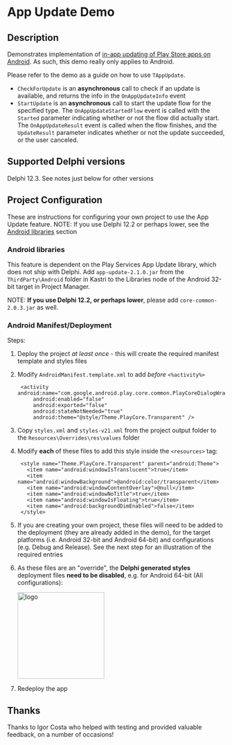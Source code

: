 # App Update Demo

## Description

Demonstrates implementation of [in-app updating of Play Store apps on Android](https://developer.android.com/guide/playcore/in-app-updates). As such, this demo really only applies to Android.

Please refer to the demo as a guide on how to use `TAppUpdate`.

* `CheckForUpdate` is an **asynchronous** call to check if an update is available, and returns the info in the `OnAppUpdateInfo` event
* `StartUpdate` is an **asynchronous** call to start the update flow for the specified type. The `OnAppUpdateStartedFlow` event is called with the `Started` parameter indicating whether or not the flow did actually start. The `OnAppUpdateResult` event is called when the flow finishes, and the `UpdateResult` parameter indicates whether or not the update succeeded, or the user canceled.

## Supported Delphi versions

Delphi 12.3. See notes just below for other versions

## Project Configuration

These are instructions for configuring your own project to use the App Update feature. NOTE: If you use Delphi 12.2 or perhaps lower, see the [Android libraries](#android-libraries) section

### Android libraries

This feature is dependent on the Play Services App Update library, which does not ship with Delphi. Add `app-update-2.1.0.jar` from the `ThirdParty\Android` folder in Kastri to the Libraries node of the Android 32-bit target in Project Manager.

NOTE: **If you use Delphi 12.2, or perhaps lower**, please add `core-common-2.0.3.jar` as well.

### Android Manifest/Deployment

Steps:

1. Deploy the project *at least once* - this will create the required manifest template and styles files
2. Modify `AndroidManifest.template.xml` to add *before* `<%activity%>`
   ```
    <activity android:name="com.google.android.play.core.common.PlayCoreDialogWrapperActivity"
        android:enabled="false"
        android:exported="false"
        android:stateNotNeeded="true"
        android:theme="@style/Theme.PlayCore.Transparent" />
   ```
1. Copy `styles.xml` and `styles-v21.xml` from the project output folder to the `Resources\Overrides\res\values` folder
2. Modify **each** of these files to add this style inside the `<resources>` tag:
   ```
    <style name="Theme.PlayCore.Transparent" parent="android:Theme">
      <item name="android:windowIsTranslucent">true</item>
      <item name="android:windowBackground">@android:color/transparent</item>
      <item name="android:windowContentOverlay">@null</item>
      <item name="android:windowNoTitle">true</item>
      <item name="android:windowIsFloating">true</item>
      <item name="android:backgroundDimEnabled">false</item>
    </style>
    ```
3. If you are creating your own project, these files will need to be added to the deployment (they are already added in the demo), for the target platforms (i.e. Android 32-bit and Android 64-bit) and configurations (e.g. Debug and Release). See the next step for an illustration of the required entries
4. As these files are an "override", the **Delphi generated styles** deployment files **need to be disabled**, e.g. for Android 64-bit (All configurations):
   
   <img src="Screenshots/Deployment.png" alt="logo" height="200">
5. Redeploy the app

## Thanks

Thanks to Igor Costa who helped with testing and provided valuable feedback, on a number of occasions!



